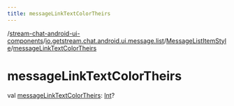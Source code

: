 ```yaml
---
title: messageLinkTextColorTheirs
---
```

/[stream-chat-android-ui-components](../../index.md)/[io.getstream.chat.android.ui.message.list](../index.md)/[MessageListItemStyle](index.md)/[messageLinkTextColorTheirs](messageLinkTextColorTheirs.md)  
  
  
  
# messageLinkTextColorTheirs  
val [messageLinkTextColorTheirs](messageLinkTextColorTheirs.md): [Int](https://kotlinlang.org/api/latest/jvm/stdlib/kotlin/-int/index.html)?
